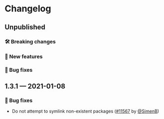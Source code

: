 # Changelog

## Unpublished

### 🛠 Breaking changes

### 🎉 New features

### 🐛 Bug fixes

## 1.3.1 — 2021-01-08

### 🐛 Bug fixes

- Do not attempt to symlink non-existent packages ([#11567](https://github.com/expo/expo/pull/11567) by [@SimenB](https://github.com/SimenB))
